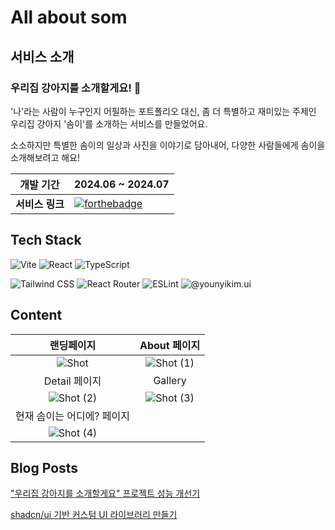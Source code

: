 # All about som

## 서비스 소개
### 우리집 강아지를 소개할게요! 🐶
'나'라는 사람이 누구인지 어필하는 포트폴리오 대신, 좀 더 특별하고 재미있는 주제인 우리집 강아지 '솜이'를 소개하는 서비스를 만들었어요.    

소소하지만 특별한 솜이의 일상과 사진을 이야기로 담아내어, 다양한 사람들에게 솜이을 소개해보려고 해요!

| 개발 기간  | 2024.06 ~ 2024.07  |
|---|---|
| **서비스 링크**  | [![forthebadge](https://github.com/younyikim/younyikim-playground/assets/73516688/dd9945e8-14e5-4483-a182-6fe8ec0a7b96)](https://younyikim-playground.vercel.app/)   |


## Tech Stack
<p>
  <img alt="Vite" src="https://img.shields.io/badge/vite-%23646CFF.svg?style=for-the-badge&logo=vite&logoColor=white" />
  <img alt="React" src="https://img.shields.io/badge/-React-45b8d8?style=for-the-badge&logo=react&logoColor=white" />
  <img alt="TypeScript" src="https://img.shields.io/badge/-TypeScript-007ACC?style=for-the-badge&logo=typescript&logoColor=white" />
</p>
<p>
  <img alt="Tailwind CSS" src="https://img.shields.io/badge/tailwindcss-%2338B2AC.svg?style=for-the-badge&logo=tailwind-css&logoColor=white" />
  <img alt="React Router" src="https://img.shields.io/badge/React_Router-CA4245?style=for-the-badge&logo=react-router&logoColor=white" />
  <img alt="ESLint" src="https://img.shields.io/badge/ESLint-4B3263?style=for-the-badge&logo=eslint&logoColor=white" />
  <img alt="@younyikim.ui" src="https://img.shields.io/badge/-@younyikim.ui-45b8d8?style=for-the-badge&logoColor=white" />
</p>

## Content

| 랜딩페이지  | About 페이지  |
|:-------------------:|:----------------------:|
| ![Shot](https://github.com/younyikim/younyikim-playground/assets/73516688/ea78ef31-85a6-4f86-96e8-ea81e2f46c1d) | ![Shot (1)](https://github.com/younyikim/younyikim-playground/assets/73516688/d5f784a2-87ab-42cf-adbd-435828c8cda1) |
| Detail 페이지  | Gallery  |
| ![Shot (2)](https://github.com/younyikim/younyikim-playground/assets/73516688/b735dfc1-18da-4f1f-8a51-f939135d57ba) | ![Shot (3)](https://github.com/younyikim/younyikim-playground/assets/73516688/21192fcf-770f-43bd-a0d7-0886400c6b7c) |
| 현재 솜이는 어디에? 페이지  |   |
| ![Shot (4)](https://github.com/younyikim/younyikim-playground/assets/73516688/afe4635f-f169-42e4-87ac-bb6bc4812dbc) |  |


## Blog Posts
["우리집 강아지를 소개할게요" 프로젝트 성능 개선기]()   

[shadcn/ui 기반 커스텀 UI 라이브러리 만들기]()

